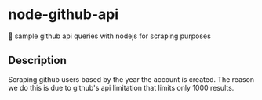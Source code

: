 # node-github-api


:page_with_curl: sample github api queries with nodejs for scraping purposes

## Description

Scraping github users based by the year the account is created. The reason we do this is due to github's api limitation that limits only 1000 results.


